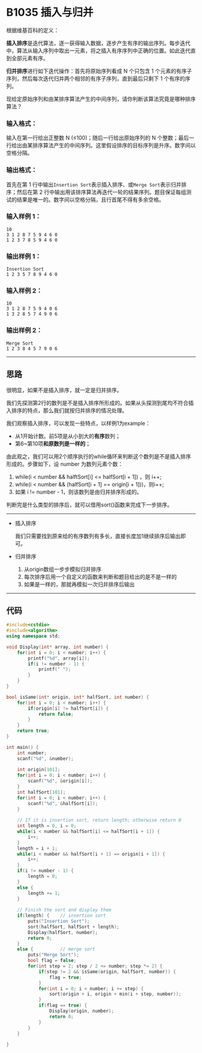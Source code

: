 # B1035 插入与归并



根据维基百科的定义：

**插入排序**是迭代算法，逐一获得输入数据，逐步产生有序的输出序列。每步迭代中，算法从输入序列中取出一元素，将之插入有序序列中正确的位置。如此迭代直到全部元素有序。

**归并排序**进行如下迭代操作：首先将原始序列看成 N 个只包含 1 个元素的有序子序列，然后每次迭代归并两个相邻的有序子序列，直到最后只剩下 1 个有序的序列。

现给定原始序列和由某排序算法产生的中间序列，请你判断该算法究竟是哪种排序算法？

### 输入格式：

输入在第一行给出正整数 N (≤100)；随后一行给出原始序列的 N 个整数；最后一行给出由某排序算法产生的中间序列。这里假设排序的目标序列是升序。数字间以空格分隔。

### 输出格式：

首先在第 1 行中输出`Insertion Sort`表示插入排序、或`Merge Sort`表示归并排序；然后在第 2 行中输出用该排序算法再迭代一轮的结果序列。题目保证每组测试的结果是唯一的。数字间以空格分隔，且行首尾不得有多余空格。

### 输入样例 1：

```in
10
3 1 2 8 7 5 9 4 6 0
1 2 3 7 8 5 9 4 6 0  
```

### 输出样例 1：

```out
Insertion Sort
1 2 3 5 7 8 9 4 6 0 
```

### 输入样例 2：

```in
10
3 1 2 8 7 5 9 4 0 6
1 3 2 8 5 7 4 9 0 6   
```

### 输出样例 2：

```out
Merge Sort
1 2 3 8 4 5 7 9 0 6
```

---

## 思路

很明显，如果不是插入排序，就一定是归并排序。

我们先探测第2行的数列是不是插入排序所形成的。如果从头探测到尾均不符合插入排序的特点，那么我们就按归并排序的情况处理。

我们观察插入排序，可以发现一些特点，以样例1为example：

- 从1开始计数。前5项是从小到大的**有序**数列；
- 第6~第10项**和原数列是一样的**；

由此观之，我们可以用2个顺序执行的while循环来判断这个数列是不是插入排序形成的。步骤如下，设 number 为数列元素个数：

1. while(i < number && halftSort[i] <= halfSort[i + 1]) ，则 i++;
2. while(i < number && (halfSort[i + 1] == origin[i + 1]))，则i++;
3. 如果 i != number - 1，则该数列是由归并排序形成的。

判断完是什么类型的排序后，就可以借用sort()函数来完成下一步排序。

---

- 插入排序

  我们只需要找到原来给的有序数列有多长，直接长度加1继续排序后输出即可。

- 归并排序

  1. 从origin数组一步步模拟归并排序
  2. 每次排序后用一个自定义的函数来判断和题目给出的是不是一样的
  3. 如果是一样的，那就再模拟一次归并排序后输出

---

## 代码

```cpp
#include<cstdio>
#include<algorithm>
using namespace std;

void Display(int* array, int number) {
	for(int i = 0; i < number; i++) {
		printf("%d", array[i]);
		if(i != number - 1) {
			printf(" ");
		}
	}
}

bool isSame(int* origin, int* halfSort, int number) {
	for(int i = 0; i < number; i++) {
		if(origin[i] != halfSort[i]) {
			return false;
		}
	}
	return true;
}

int main() {
	int number;
	scanf("%d", &number);
	
	int origin[101];
	for(int i = 0; i < number; i++) {
		scanf("%d", &origin[i]);
	}
	int halfSort[101];
	for(int i = 0; i < number; i++) {
		scanf("%d", &halfSort[i]);
	}
	
	// If it is insertion sort, return length; otherwise return 0
	int length = 0, i = 0;
	while(i < number && halfSort[i] <= halfSort[i + 1]) {
		i++;
	}
	length = i + 1;
	while(i < number && halfSort[i + 1] == origin[i + 1]) {
		i++;
	}
	if(i != number - 1) {
		length = 0;
	}
	else {
		length += 1;
	}
	
	// Finish the sort and display them
	if(length) {	// insertion sort
		puts("Insertion Sort");
		sort(halfSort, halfSort + length);
		Display(halfSort, number);
		return 0;
	}
	else {			// merge sort
		puts("Merge Sort");
		bool flag = false;
		for(int step = 2; step / 2 <= number; step *= 2) {
			if(step != 2 && isSame(origin, halfSort, number)) {
				flag = true;
			}
			for(int i = 0; i < number; i += step) {
				sort(origin + i, origin + min(i + step, number));
			}
			if(flag == true) {
				Display(origin, number);
				return 0;
			}
		}
	}
	
}
```

